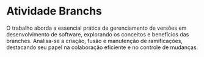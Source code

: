# Atividade Branchs

O trabalho aborda a essencial prática de gerenciamento de versões em desenvolvimento de software, explorando os conceitos e benefícios das branches.
Analisa-se a criação, fusão e manutenção de ramificações, destacando seu papel na colaboração eficiente e no controle de mudanças.